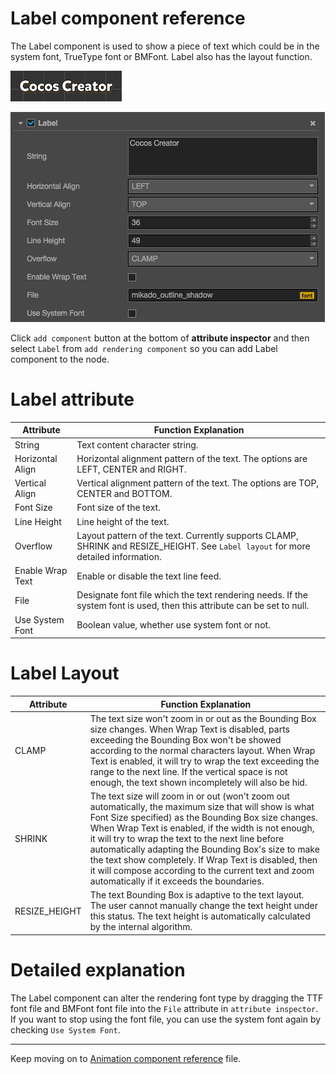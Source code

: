 # Label component reference

The Label component is used to show a piece of text which could be in the system font, TrueType font or BMFont. Label also has the layout function.

![label](./label/label.png)

![label-property](./label/label-property.png)

Click `add component` button at the bottom of **attribute inspector** and then select `Label` from `add rendering component` so you can add Label component to the node.

# Label attribute

| Attribute |   Function Explanation
| -------------- | ----------- |
|String| Text content character string.
|Horizontal Align| Horizontal alignment pattern of the text. The options are LEFT, CENTER and RIGHT.
|Vertical Align| Vertical alignment pattern of the text. The options are TOP, CENTER and BOTTOM.
|Font Size| Font size of the text.
|Line Height| Line height of the text.
|Overflow| Layout pattern of the text. Currently supports CLAMP, SHRINK and RESIZE_HEIGHT. See `Label layout` for more detailed information.
|Enable Wrap Text| Enable or disable the text line feed.
|File| Designate font file which the text rendering needs. If the system font is used, then this attribute can be set to null.
|Use System Font| Boolean value, whether use system font or not.

# Label Layout

| Attribute |   Function Explanation
| -------------- | ----------- |
|CLAMP| The text size won't zoom in or out as the Bounding Box size changes. When Wrap Text is disabled, parts exceeding the Bounding Box won't be showed according to the normal characters layout. When Wrap Text is enabled, it will try to wrap the text exceeding the range to the next line. If the vertical space is not enough, the text shown incompletely will also be hid.
|SHRINK| The text size will zoom in or out (won't zoom out automatically, the maximum size that will show is what Font Size specified) as the Bounding Box size changes. When Wrap Text is enabled, if the width is not enough, it will try to wrap the text to the next line before automatically adapting the Bounding Box's size to make the text show completely. If Wrap Text is disabled, then it will compose according to the current text and zoom automatically if it exceeds the boundaries.
|RESIZE_HEIGHT| The text Bounding Box is adaptive to the text layout. The user cannot manually change the text height under this status. The text height is automatically calculated by the internal algorithm.

# Detailed explanation

The Label component can alter the rendering font type by dragging the TTF font file and BMFont font file into the `File` attribute in `attribute inspector`. If you want to stop using the font file, you can use the system font again by checking `Use System Font`.

---

Keep moving on to [Animation component reference](animation.md) file.
